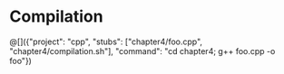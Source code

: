 # Compilation

@[]({"project": "cpp", "stubs": ["chapter4/foo.cpp", "chapter4/compilation.sh"], "command": "cd chapter4; g++ foo.cpp -o foo"})
